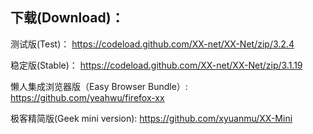 
## 下载(Download)：
测试版(Test)：
https://codeload.github.com/XX-net/XX-Net/zip/3.2.4

稳定版(Stable)：
https://codeload.github.com/XX-net/XX-Net/zip/3.1.19

懒人集成浏览器版（Easy Browser Bundle）:
https://github.com/yeahwu/firefox-xx

极客精简版(Geek mini version):
https://github.com/xyuanmu/XX-Mini
